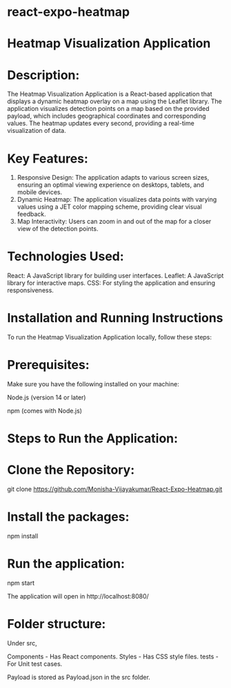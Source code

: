 # react-expo-heatmap

Heatmap Visualization Application
==================================
Description:
============
The Heatmap Visualization Application is a React-based application that displays a dynamic heatmap overlay on a map using the Leaflet library. The application visualizes detection points on a map based on the provided payload, which includes geographical coordinates and corresponding values. The heatmap updates every second, providing a real-time visualization of data.

Key Features:
==============

1. Responsive Design: The application adapts to various screen sizes, ensuring an optimal viewing experience on desktops, tablets, and mobile devices.
2. Dynamic Heatmap: The application visualizes data points with varying values using a JET color mapping scheme, providing clear visual feedback.
3. Map Interactivity: Users can zoom in and out of the map for a closer view of the detection points.

Technologies Used:
===================
React: A JavaScript library for building user interfaces.
Leaflet: A JavaScript library for interactive maps.
CSS: For styling the application and ensuring responsiveness.

Installation and Running Instructions
======================================
To run the Heatmap Visualization Application locally, follow these steps:

Prerequisites:
===============
Make sure you have the following installed on your machine:

Node.js (version 14 or later)

npm (comes with Node.js)

Steps to Run the Application:
==============================
Clone the Repository:
=====================
git clone https://github.com/Monisha-Vijayakumar/React-Expo-Heatmap.git

Install the packages:
=====================
npm install

Run the application:
====================
npm start

The application will open in http://localhost:8080/

**Folder structure**:
=======================
Under src,

Components - Has React components.
Styles - Has CSS style files.
tests - For Unit test cases.

Payload is stored as Payload.json in the src folder.
